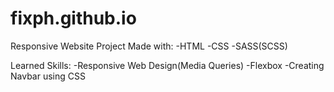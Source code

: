 # fixph.github.io
Responsive Website Project
Made with:
-HTML
-CSS
-SASS(SCSS)

Learned Skills:
-Responsive Web Design(Media Queries)
-Flexbox
-Creating Navbar using CSS
